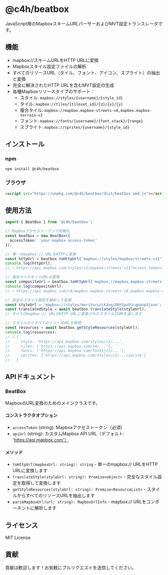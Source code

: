 # @c4h/beatbox

JavaScript用のMapboxスキームURLパーサーおよびMVT設定トランスレータです。

## 機能

- mapbox://スキームURLをHTTP URLに変換
- Mapboxスタイル設定ファイルの解析
- すべてのリソースURL（タイル、フォント、アイコン、スプライト）の抽出と変換
- 完全に解決されたHTTP URLを含むMVT設定の生成
- 各種Mapboxリソースタイプのサポート：
  - スタイル: `mapbox://styles/{username}/{style_id}`
  - タイル: `mapbox://tiles/{tileset_id}/{z}/{x}/{y}`
  - 複合タイル: `mapbox://mapbox.mapbox-streets-v8,mapbox.mapbox-terrain-v2`
  - フォント: `mapbox://fonts/{username}/{font_stack}/{range}`
  - スプライト: `mapbox://sprites/{username}/{style_id}`

## インストール

### npm

```sh
npm install @c4h/beatbox
```

### ブラウザ

```html
<script src="https://unpkg.com/@c4h/beatbox/dist/beatbox.umd.js"></script>
```

## 使用方法

```typescript
import { BeatBox } from '@c4h/beatbox';

// Mapboxアクセストークンで初期化
const beatbox = new BeatBox({
  accessToken: 'your-mapbox-access-token'
});

// 単一のmapbox:// URLをHTTPに変換
const httpUrl = beatbox.toHttpUrl('mapbox://styles/mapbox/streets-v11');
console.log(httpUrl);
// → https://api.mapbox.com/styles/v1/mapbox/streets-v11?access_token=...

// 複合タイルセットURLの変換
const compositeUrl = beatbox.toHttpUrl('mapbox://mapbox.mapbox-streets-v8,mapbox.mapbox-terrain-v2');
console.log(compositeUrl);
// → https://api.mapbox.com/v4/mapbox.mapbox-streets-v8,mapbox.mapbox-terrain-v2.json?access_token=...

// 完全なスタイル設定を解析して変換
const styleUrl = 'mapbox://styles/moritoru/ck3xqi0hh1pob1cqpanp3jxxo';
const translatedStyle = await beatbox.translateStyle(styleUrl);
// すべてのmapbox:// URLがHTTP URLに変換されたスタイルJSONを返します

// スタイルからすべてのリソースURLを取得
const resources = await beatbox.getStyleResources(styleUrl);
console.log(resources);
// → {
//     style: 'https://api.mapbox.com/styles/v1/...',
//     tiles: ['https://api.mapbox.com/v4/...'],
//     fonts: ['https://api.mapbox.com/fonts/v1/...'],
//     sprites: ['https://api.mapbox.com/styles/v1/.../sprite']
//   }
```

## APIドキュメント

### BeatBox

MapboxのURL変換のためのメインクラスです。

#### コンストラクタオプション

- `accessToken` (string): Mapboxアクセストークン（必須）
- `apiUrl` (string): カスタムMapbox API URL（デフォルト: 'https://api.mapbox.com'）

#### メソッド

- `toHttpUrl(mapboxUrl: string): string` - 単一のmapbox:// URLをHTTP URLに変換します
- `translateStyle(styleUrl: string): Promise<object>` - 完全なスタイル設定を取得して変換します
- `getStyleResources(styleUrl: string): Promise<ResourceList>` - スタイルからすべてのリソースURLを抽出します
- `parseMapboxUrl(url: string): MapboxUrlInfo` - mapbox:// URLをコンポーネントに解析します

## ライセンス

MIT License

## 貢献

貢献は歓迎します！お気軽にプルリクエストを送信してください。